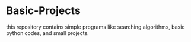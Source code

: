 # Basic-Projects
this repository contains simple programs like searching algorithms, basic python codes, and small projects.
